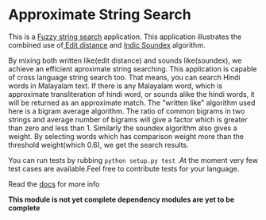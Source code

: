 Approximate String Search
=========================

This is a [Fuzzy string search](http://en.wikipedia.org/wiki/Fuzzy_string_searching)
application. This application illustrates the combined use of[ Edit distance](http://en.wikipedia.org/wiki/Levenshtein_distance)
and [Indic Soundex](http://silpa.org.in/Soundex) algorithm.

By mixing both written like(edit distance) and sounds like(soundex), 
we achieve an efficient aproximate string searching. This application
is capable of cross language string search too. That means, you can
search Hindi words in Malayalam text. If there is any Malayalam word, 
which is approximate transliteration of hindi word, or sounds alike 
the hindi words, it will be returned as an approximate match. The 
"written like" algorithm used here is a bigram average algorithm. 
The ratio of common bigrams in two strings and average number of bigrams
will give a factor which is greater than zero and less than 1. Similarly
the soundex algorithm also gives a weight. By selecting words which has
comparison weight more than the threshold weight(which 0.6), we get the 
search results. 

You can run tests by rubbing ` python setup.py test ` .At the moment very few
test cases are available.Feel free to contribute tests for your  language.

Read the [docs](http://inexactsearch.readthedocs.org/en/latest/) for more info 

**This module is not yet complete dependency modules are yet to be complete**
